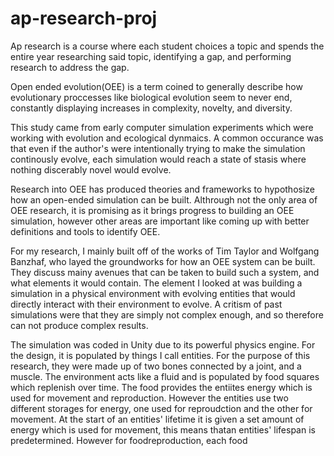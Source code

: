 # ap-research-proj

Ap research is a course where each student choices a topic and spends the entire year researching said topic, identifying a gap, and performing research to address the gap.

Open ended evolution(OEE) is a term coined to generally describe how evolutionary proccesses like biological evolution seem to never end, constantly displaying increases in complexity, novelty, and diversity.

This study came from early computer simulation experiments which were working with evolution and ecological dynmaics. A common occurance was that even if the author's were intentionally trying to make the simulation continously evolve, each simulation would reach a state of stasis where nothing discerably novel would evolve.

Research into OEE has produced theories and frameworks to hypothosize how an open-ended simulation can be built. Althrough not the only area of OEE research, it is promising as it brings progress to building an OEE simulation, however other areas are important like coming up with better definitions and tools to identify OEE.

For my research, I mainly built off of the works of Tim Taylor and Wolfgang Banzhaf, who layed the groundworks for how an OEE system can be built. They discuss mainy avenues that can be taken to build such a system, and what elements it would contain. The element I looked at was building a simulation in a physical environment with evolving entities that would directly interact with their environment to evolve. A critism of past simulations were that they are simply not complex enough, and so therefore can not produce complex results.

The simulation was coded in Unity due to its powerful physics engine. For the design, it is populated by things I call entities. For the purpose of this research, they were made up of two bones connected by a joint, and a muscle. The environment acts like a fluid and is populated by food squares which replenish over time. The food provides the entiites energy which is used for movement and reproduction. However the entities use two different storages for energy, one used for reproudction and the other for movement. At the start of an entities' lifetime it is given a set amount of energy which is used for movement, this means thatan entities' lifespan is predetermined. However for foodreproduction, each food 
